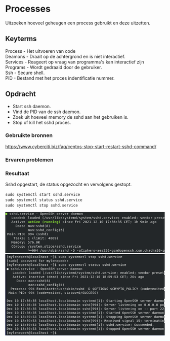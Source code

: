 # Processes
Uitzoeken hoeveel geheugen een process gebruikt en deze uitzetten. 

## Keyterms
Process - Het uitvoeren van code <br/>
Deamons - Draait op de achtergrond en is niet interactief. <br/>
Services - Reageert op vraag van programma's kan interactief zijn<br/>
Programs - Wordt gedraaid door de gebruiker. <br/>
Ssh - Secure shell. <br/>
PID - Bestand met het proces indentificatie nummer. 

## Opdracht
- Start ssh daemon.
- Vind de PID van de ssh daemon.
- Zoek uit hoeveel memory de sshd aan het gebruiken is.
- Stop of kill het sshd proces. 

### Gebruikte bronnen
https://www.cyberciti.biz/faq/centos-stop-start-restart-sshd-command/

### Ervaren problemen


### Resultaat
Sshd opgestart, de status opgezocht en vervolgens gestopt. 

`sudo systemctl start sshd.service` <br/>
`sudo systemctl status sshd.service` <br/>
`sudo systemctl stop sshd.service` <br/>

![processes-memory](../00_includes/processes-memory.png)
![processes-stop](../00_includes\processes-stop.png)

